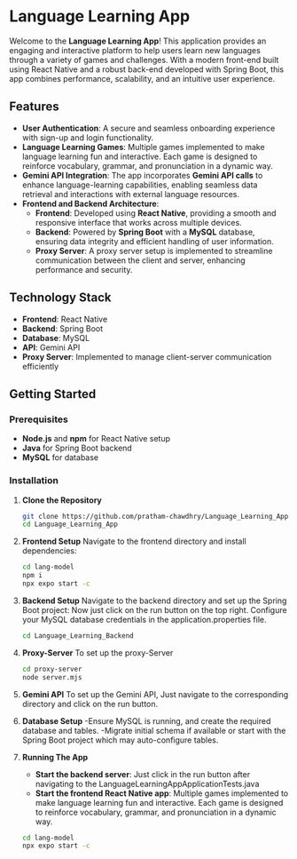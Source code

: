 # Language Learning App

Welcome to the **Language Learning App**! This application provides an engaging and interactive platform to help users learn new languages through a variety of games and challenges. With a modern front-end built using React Native and a robust back-end developed with Spring Boot, this app combines performance, scalability, and an intuitive user experience.

## Features

- **User Authentication**: A secure and seamless onboarding experience with sign-up and login functionality.
- **Language Learning Games**: Multiple games implemented to make language learning fun and interactive. Each game is designed to reinforce vocabulary, grammar, and pronunciation in a dynamic way.
- **Gemini API Integration**: The app incorporates **Gemini API calls** to enhance language-learning capabilities, enabling seamless data retrieval and interactions with external language resources.
- **Frontend and Backend Architecture**:
  - **Frontend**: Developed using **React Native**, providing a smooth and responsive interface that works across multiple devices.
  - **Backend**: Powered by **Spring Boot** with a **MySQL** database, ensuring data integrity and efficient handling of user information.
  - **Proxy Server**: A proxy server setup is implemented to streamline communication between the client and server, enhancing performance and security.

## Technology Stack

- **Frontend**: React Native
- **Backend**: Spring Boot
- **Database**: MySQL
- **API**: Gemini API
- **Proxy Server**: Implemented to manage client-server communication efficiently

## Getting Started

### Prerequisites

- **Node.js** and **npm** for React Native setup
- **Java** for Spring Boot backend
- **MySQL** for database

### Installation

1. **Clone the Repository**

   ```bash
   git clone https://github.com/pratham-chawdhry/Language_Learning_App.git
   cd Language_Learning_App
   
2. **Frontend Setup**
   Navigate to the frontend directory and install dependencies:
   ```bash
   cd lang-model
   npm i
   npx expo start -c
   
3. **Backend Setup**
   Navigate to the backend directory and set up the Spring Boot project:
   Now just click on the run button on the top right.
   Configure your MySQL database credentials in the application.properties file.
   ```bash
   cd Language_Learning_Backend
   
4. **Proxy-Server**
   To set up the proxy-Server
   ```bash
   cd proxy-server
   node server.mjs
   
5. **Gemini API**
   To set up the Gemini API, Just navigate to the corresponding directory and click on the run button.
   
6. **Database Setup**
   -Ensure MySQL is running, and create the required database and tables.
   -Migrate initial schema if available or start with the Spring Boot project which may auto-configure tables.
   
7. **Running The App**
     - **Start the backend server**: Just click in the run button after navigating to the LanguageLearningAppApplicationTests.java
     - **Start the frontend React Native app**: Multiple games implemented to make language learning fun and interactive. Each game is designed to reinforce vocabulary, grammar, and pronunciation in a dynamic way.
      ```bash
      cd lang-model
      npx expo start -c
